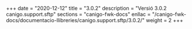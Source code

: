 +++
date        = "2020-12-12"
title       = "3.0.2"
description = "Versió 3.0.2 canigo.support.sftp"
sections    = "canigo-fwk-docs"
enllac		= "/canigo-fwk-docs/documentacio-llibreries/canigo.support.sftp/3.0.2/"
weight		= 2
+++
